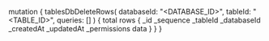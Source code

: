 mutation {
    tablesDbDeleteRows(
        databaseId: "<DATABASE_ID>",
        tableId: "<TABLE_ID>",
        queries: []
    ) {
        total
        rows {
            _id
            _sequence
            _tableId
            _databaseId
            _createdAt
            _updatedAt
            _permissions
            data
        }
    }
}
